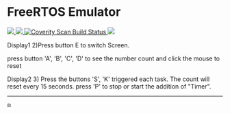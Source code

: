 # FreeRTOS Emulator

<p>
  <a href="https://travis-ci.com/alxhoff/FreeRTOS-Emulator">
  <img src="https://travis-ci.com/alxhoff/FreeRTOS-Emulator.svg?branch=master">
  </a>
  <a href="https://github.com/alxhoff/FreeRTOS-Emulator/blob/master/LICENSE">
    <img src="https://img.shields.io/badge/license-GPLv3-blue.svg" />
  </a>
  <a href="https://scan.coverity.com/projects/alxhoff-freertos-emulator">
  <img alt="Coverity Scan Build Status"
       src="https://scan.coverity.com/projects/20757/badge.svg"/>
  </a>
  <a href="https://codecov.io/gh/alxhoff/FreeRTOS-Emulator">
  <img src="https://codecov.io/gh/alxhoff/FreeRTOS-Emulator/branch/master/graph/badge.svg" />
</a>
</p>
Display1
2)Press button E to switch Screen.

press button 'A', 'B', 'C', 'D' to see the number count and click the mouse to reset 

Display2
3) Press the buttons 'S', 'K' triggered  each task. The count will reset every 15 seconds.
press 'P' to stop or start the addition of "Timer".

---

<a href="https://www.buymeacoffee.com/xmyWYwD" target="_blank"><img src="https://cdn.buymeacoffee.com/buttons/lato-green.png" alt="Buy Me A Coffee" style="height: 11px !important;" ></a>
